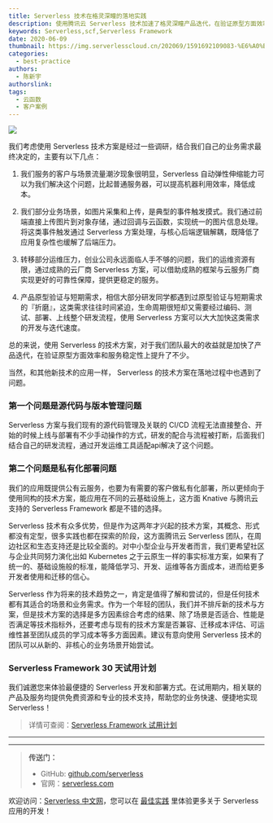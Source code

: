 ```yaml
---
title: Serverless 技术在格灵深瞳的落地实践
description: 使用腾讯云 Serverless 技术加速了格灵深瞳产品迭代，在验证原型方面效率和服务稳定性上提升了不少
keywords: Serverless,scf,Serverless Framework
date: 2020-06-09
thumbnail: https://img.serverlesscloud.cn/202069/1591692109083-%E6%A0%BC%E6%9E%97.png
categories:
  - best-practice
authors:
  - 陈新宇
authorslink: 
tags:
  - 云函数
  - 客户案例
---
```


![](https://img.serverlesscloud.cn/202069/1591700984000-1591691323064-%E6%A0%BC%E6%9E%97%E6%A3%AE%E7%9E%B3.jpg)

我们考虑使用 Serverless 技术方案是经过一些调研，结合我们自己的业务需求最终决定的，主要有以下几点：

1. 我们服务的客户与场景流量潮汐现象很明显，Serverless 自动弹性伸缩能力可以为我们解决这个问题，比起普通服务器，可以提高机器利用效率，降低成本。

2. 我们部分业务场景，如图片采集和上传，是典型的事件触发摸式。我们通过前端直接上传图片到对象存储，通过回调与云函数，实现统一的图片信息处理。将这类事件触发通过 Serverless 方案处理，与核心后端逻辑解耦，既降低了应用复杂性也缓解了后端压力。

3. 转移部分运维压力，创业公司永远面临人手不够的问题，我们的运维资源有限，通过成熟的云厂商 Serverless 方案，可以借助成熟的框架与云服务厂商实现更好的可靠性保障，提供更稳定的服务。

4. 产品原型验证与短期需求，相信大部分研发同学都遇到过原型验证与短期需求的『折磨』，这类需求往往时间紧迫，生命周期很短却又需要经过编码、测试、部署、上线整个研发流程，使用 Serverless 方案可以大大加快这类需求的开发与迭代速度。

总的来说，使用 Serverless 的技术方案，对于我们团队最大的收益就是加快了产品迭代，在验证原型方面效率和服务稳定性上提升了不少。

当然，和其他新技术的应用一样， Serverless 的技术方案在落地过程中也遇到了问题。

### 第一个问题是源代码与版本管理问题

Serverless 方案与我们现有的源代码管理及关联的 CI/CD 流程无法直接整合、开始的时候上线与部署有不少手动操作的方式，研发的配合与流程被打断，后面我们结合自己的研发流程，通过开发运维工具适配api解决了这个问题。

### 第二个问题是私有化部署问题

我们的应用既提供公有云服务，也要为有需要的客户做私有化部署，所以更倾向于使用同构的技术方案，能应用在不同的云基础设施上，这方面 Knative 与腾讯云支持的 Serverless Framework 都是不错的选择。

Serverless 技术有众多优势，但是作为这两年才兴起的技术方案，其概念、形式都没有定型，很多实践也都在探索的阶段，这方面腾讯云 Serverless 团队，在周边社区和生态支持还是比较全面的。对中小型企业与开发者而言，我们更希望社区与企业共同努力演化出如 Kubernetes 之于云原生一样的事实标准方案，如果有了统一的、基础设施般的标准，能降低学习、开发、运维等各方面成本，进而给更多开发者使用和迁移的信心。

Serverless 作为将来的技术趋势之一，肯定是值得了解和尝试的，但是任何技术都有其适合的场景和业务需求。作为一个年轻的团队，我们并不排斥新的技术与方案，但是技术方案的选择是多方因素综合考虑的结果、除了场景是否适合、性能是否满足等技术指标外，还要考虑与现有的技术方案是否兼容、迁移成本评估、可运维性甚至团队成员的学习成本等多方面因素。建议有意向使用 Serverless 技术的团队可以从新的、非核心的业务场景开始尝试。

### Serverless Framework 30 天试用计划

我们诚邀您来体验最便捷的 Serverless 开发和部署方式。在试用期内，相关联的产品及服务均提供免费资源和专业的技术支持，帮助您的业务快速、便捷地实现 Serverless！

> 详情可查阅：[Serverless Framework 试用计划](https://cloud.tencent.com/document/product/1154/38792)

---
<div id='scf-deploy-iframe-or-md'></div>

---

> **传送门：**
> - GitHub: [github.com/serverless](https://github.com/serverless/serverless/blob/master/README_CN.md)
> - 官网：[serverless.com](https://serverless.com/)

欢迎访问：[Serverless 中文网](https://serverlesscloud.cn/)，您可以在 [最佳实践](https://serverlesscloud.cn/best-practice) 里体验更多关于 Serverless 应用的开发！



